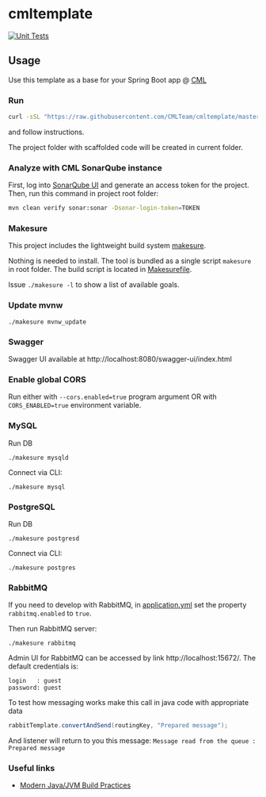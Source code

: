 # cmltemplate

[![Unit Tests](https://github.com/CMLTeam/cmltemplate/actions/workflows/run-tests.yml/badge.svg)](https://github.com/CMLTeam/cmltemplate/actions/workflows/run-tests.yml)

## Usage
Use this template as a base for your Spring Boot app @ [CML](https://www.cmlteam.com)

### Run
```bash
curl -sSL "https://raw.githubusercontent.com/CMLTeam/cmltemplate/master/init.sh?token=$(date +%T)" | bash
```

and follow instructions. 

The project folder with scaffolded code will be created in current folder. 

### Analyze with CML SonarQube instance
First, log into [SonarQube UI](https://sonar.cmlteam.com) and generate an access token for the project.
Then, run this command in project root folder:
```bash
mvn clean verify sonar:sonar -Dsonar-login-token=TOKEN
```                                                    
                      
### Makesure

This project includes the lightweight build system [makesure](https://github.com/xonixx/makesure).

Nothing is needed to install. The tool is bundled as a single script `makesure` in root folder.
The build script is located in [Makesurefile](Makesurefile).

Issue `./makesure -l` to show a list of available goals.

### Update mvnw

```
./makesure mvnw_update
```  

### Swagger

Swagger UI available at http://localhost:8080/swagger-ui/index.html 

### Enable global CORS

Run either with `--cors.enabled=true` program argument OR with `CORS_ENABLED=true` environment variable.

### MySQL

Run DB

```
./makesure mysqld
```

Connect via CLI:

```
./makesure mysql
``` 

### PostgreSQL

Run DB

```
./makesure postgresd
```

Connect via CLI:
```                                        
./makesure postgres
``` 

### RabbitMQ
            
If you need to develop with RabbitMQ, in [application.yml](src/main/resources/application.yml) set the property `rabbitmq.enabled` to `true`.

Then run RabbitMQ server:

```
./makesure rabbitmq
```

Admin UI for RabbitMQ can be accessed by link http://localhost:15672/. The default credentials is: 

```
login   : guest
password: guest
```

To test how messaging works make this call in java code with appropriate data
```java
rabbitTemplate.convertAndSend(routingKey, "Prepared message"); 
```
And listener will return to you this message: `Message read from the queue : Prepared message`

### Useful links

- [Modern Java/JVM Build Practices](https://github.com/binkley/modern-java-practices)